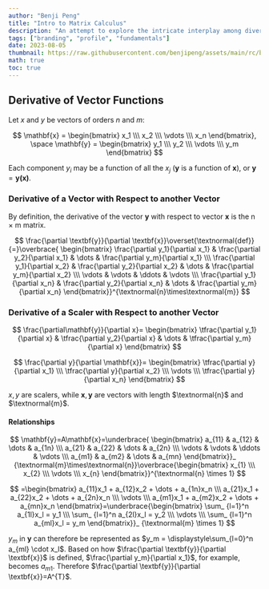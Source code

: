 ```yaml
---
author: "Benji Peng"
title: "Intro to Matrix Calculus"
description: "An attempt to explore the intricate interplay among diverse industries, from infrastructure to consumer services"
tags: ["branding", "profile", "fundamentals"]
date: 2023-08-05
thumbnail: https://raw.githubusercontent.com/benjipeng/assets/main/rc/blog/ml/math/matrix.jpg
math: true
toc: true
---
```


## Derivative of Vector Functions

Let $x$ and $y$ be vectors of orders $n$ and $m$:

$$
\mathbf{x} =
\begin{bmatrix}
  x_1 \\\
  x_2 \\\
  \vdots \\\
  x_n
\end{bmatrix}, \space
\mathbf{y} =
\begin{bmatrix}
  y_1 \\\
  y_2 \\\
  \vdots \\\
  y_m
\end{bmatrix}
$$

Each component $y_i$ may be a function of all the $x_j$ ($\mathbf{y}$ is a
function of $\mathbf{x}$), or $\mathbf{y} = \mathbf{y(x)}$.

### Derivative of a Vector with Respect to another Vector

By definition, the derivative of the vector **y** with respect to vector **x** is the n × m matrix.

$$
\frac{\partial \textbf{y}}{\partial \textbf{x}}\overset{\textnormal{def}}{=}\overbrace{
\begin{bmatrix}
  \frac{\partial y_1}{\partial x_1} & \frac{\partial y_2}{\partial x_1} & \dots & \frac{\partial y_m}{\partial x_1} \\\
  \frac{\partial y_1}{\partial x_2} & \frac{\partial y_2}{\partial x_2} & \dots & \frac{\partial y_m}{\partial x_2} \\\
  \vdots & \vdots & \ddots & \vdots \\\
  \frac{\partial y_1}{\partial x_n} & \frac{\partial y_2}{\partial x_n} & \dots & \frac{\partial y_m}{\partial x_n}
\end{bmatrix}}^{\textnormal{n}\times\textnormal{m}}
$$

### Derivative of a Scaler with Respect to another Vector

$$
\frac{\partial\mathbf{y}}{\partial x}=
\begin{bmatrix}
  \tfrac{\partial y_1}{\partial x} & \tfrac{\partial y_2}{\partial x} &
  \dots &
  \tfrac{\partial y_m}{\partial x}
\end{bmatrix}
$$

$$
\frac{\partial y}{\partial \mathbf{x}}=
\begin{bmatrix}
  \tfrac{\partial y}{\partial x_1} \\\ \tfrac{\partial y}{\partial x_2} \\\
  \vdots \\\
  \tfrac{\partial y}{\partial x_n}
\end{bmatrix}
$$

$x,y$ are scalers, while $\textbf{x}, \textbf{y}$ are vectors with length $\textnormal{n}$ and $\textnormal{m}$.

#### Relationships

$$
\mathbf{y}=A\mathbf{x}=\underbrace{
\begin{bmatrix}
a_{11} & a_{12} & \dots & a_{1n} \\\
a_{21} & a_{22} & \dots & a_{2n} \\\
\vdots & \vdots & \ddots & \vdots \\\
a_{m1} & a_{m2} & \dots & a_{mn}
\end{bmatrix}}_ {\textnormal{m}\times\textnormal{n}}\overbrace{\begin{bmatrix}
x_{1} \\\
x_{2} \\\
\vdots \\\
x_{n}
\end{bmatrix}}^{\textnormal{n} \times 1}
$$

$$
=\begin{bmatrix}
  a_{11}x_1 + a_{12}x_2 + \dots + a_{1n}x_n \\\
  a_{21}x_1 + a_{22}x_2 + \dots + a_{2n}x_n \\\
  \vdots \\\
  a_{m1}x_1 + a_{m2}x_2 + \dots + a_{mn}x_n
\end{bmatrix}=\underbrace{\begin{bmatrix}
  \sum_ {l=1}^n a_{1l}x_l = y_1 \\\
  \sum_ {l=1}^n a_{2l}x_l = y_2 \\\
  \vdots \\\
  \sum_ {l=1}^n a_{ml}x_l = y_m
\end{bmatrix}}_ {\textnormal{m} \times 1}
$$

$y_m$ in $\mathbf{y}$ can therefore be represented as $y_m = \displaystyle\sum_{l=0}^n a_{ml} \cdot x_l$. Based on how $\frac{\partial \textbf{y}}{\partial \textbf{x}}$ is defined, $\frac{\partial y_m}{\partial x_1}$, for example, becomes $a_{m1}$. Therefore $\frac{\partial \textbf{y}}{\partial \textbf{x}}=A^{T}$.
